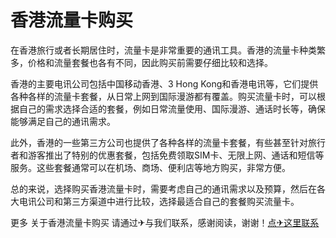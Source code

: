 # 香港流量卡购买

在香港旅行或者长期居住时，流量卡是非常重要的通讯工具。香港的流量卡种类繁多，价格和流量套餐也各有不同，因此购买前需要仔细比较和选择。

香港的主要电讯公司包括中国移动香港、3 Hong Kong和香港电讯等，它们提供各种各样的流量卡套餐，从日常上网到国际漫游都有覆盖。购买流量卡时，可以根据自己的需求选择合适的套餐，例如日常流量使用、国际漫游、通话时长等，确保能够满足自己的通讯需求。

此外，香港的一些第三方公司也提供了各种各样的流量卡套餐，有些甚至针对旅行者和游客推出了特别的优惠套餐，包括免费领取SIM卡、无限上网、通话和短信等服务。这些套餐通常可以在机场、商场、便利店等地方购买，非常方便。

总的来说，选择购买香港流量卡时，需要考虑自己的通讯需求以及预算，然后在各大电讯公司和第三方渠道中进行比较，选择最适合自己的套餐购买流量卡。

更多 关于香港流量卡购买 请通过✈与我们联系，感谢阅读，谢谢！[点✈这里联系](https://b.k02.cc)
